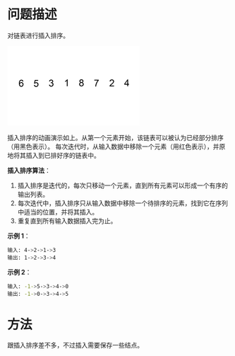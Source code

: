 # 问题描述

对链表进行插入排序。

![img](assets/Insertion-sort-example-300px.gif)

插入排序的动画演示如上。从第一个元素开始，该链表可以被认为已经部分排序（用黑色表示）。
每次迭代时，从输入数据中移除一个元素（用红色表示），并原地将其插入到已排好序的链表中。

**插入排序算法**：

1. 插入排序是迭代的，每次只移动一个元素，直到所有元素可以形成一个有序的输出列表。
2. 每次迭代中，插入排序只从输入数据中移除一个待排序的元素，找到它在序列中适当的位置，并将其插入。
3. 重复直到所有输入数据插入完为止。

**示例 1**：

```bash
输入: 4->2->1->3
输出: 1->2->3->4
```

**示例 2**：

```bash
输入: -1->5->3->4->0
输出: -1->0->3->4->5
```

# 方法

跟插入排序差不多，不过插入需要保存一些结点。
